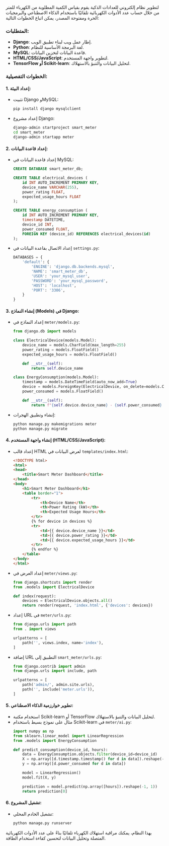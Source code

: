 لتطوير نظام إلكتروني للعدادات الذكية يقوم بقياس الكمية المطلوبة من الكهرباء للمتر من خلال حساب عدد الأدوات الكهربائية تلقائيًا باستخدام الذكاء الاصطناعي والبرمجيات الحرة ومفتوحة المصدر، يمكن اتباع الخطوات التالية:

### المتطلبات:
- **Django**: إطار عمل ويب لبناء تطبيق الويب.
- **Python**: لغة البرمجة الأساسية للنظام.
- **MySQL**: قاعدة البيانات لتخزين البيانات.
- **HTML/CSS/JavaScript**: لتطوير واجهة المستخدم.
- **TensorFlow أو Scikit-learn**: لتحليل البيانات والتنبؤ بالاستهلاك.

### الخطوات التفصيلية:

#### 1. إعداد البيئة:
- تثبيت Django وMySQL:
    ```bash
    pip install django mysqlclient
    ```

- إعداد مشروع Django:
    ```bash
    django-admin startproject smart_meter
    cd smart_meter
    django-admin startapp meter
    ```

#### 2. إعداد قاعدة البيانات:
- إعداد قاعدة البيانات في MySQL:
    ```sql
    CREATE DATABASE smart_meter_db;

    CREATE TABLE electrical_devices (
        id INT AUTO_INCREMENT PRIMARY KEY,
        device_name VARCHAR(255),
        power_rating FLOAT,
        expected_usage_hours FLOAT
    );

    CREATE TABLE energy_consumption (
        id INT AUTO_INCREMENT PRIMARY KEY,
        timestamp DATETIME,
        device_id INT,
        power_consumed FLOAT,
        FOREIGN KEY (device_id) REFERENCES electrical_devices(id)
    );
    ```

- إعداد الاتصال بقاعدة البيانات في `settings.py`:
    ```python
    DATABASES = {
        'default': {
            'ENGINE': 'django.db.backends.mysql',
            'NAME': 'smart_meter_db',
            'USER': 'your_mysql_user',
            'PASSWORD': 'your_mysql_password',
            'HOST': 'localhost',
            'PORT': '3306',
        }
    }
    ```

#### 3. إنشاء النماذج (Models) في Django:
- إعداد النماذج في `meter/models.py`:
    ```python
    from django.db import models

    class ElectricalDevice(models.Model):
        device_name = models.CharField(max_length=255)
        power_rating = models.FloatField()
        expected_usage_hours = models.FloatField()

        def __str__(self):
            return self.device_name

    class EnergyConsumption(models.Model):
        timestamp = models.DateTimeField(auto_now_add=True)
        device = models.ForeignKey(ElectricalDevice, on_delete=models.CASCADE)
        power_consumed = models.FloatField()

        def __str__(self):
            return f"{self.device.device_name} - {self.power_consumed} kWh"
    ```

- إنشاء وتطبيق الهجرات:
    ```bash
    python manage.py makemigrations meter
    python manage.py migrate
    ```

#### 4. إنشاء واجهة المستخدم (HTML/CSS/JavaScript):
- إعداد قالب HTML لعرض البيانات في `templates/index.html`:
    ```html
    <!DOCTYPE html>
    <html>
    <head>
        <title>Smart Meter Dashboard</title>
    </head>
    <body>
        <h1>Smart Meter Dashboard</h1>
        <table border="1">
            <tr>
                <th>Device Name</th>
                <th>Power Rating (kW)</th>
                <th>Expected Usage Hours</th>
            </tr>
            {% for device in devices %}
            <tr>
                <td>{{ device.device_name }}</td>
                <td>{{ device.power_rating }}</td>
                <td>{{ device.expected_usage_hours }}</td>
            </tr>
            {% endfor %}
        </table>
    </body>
    </html>
    ```

- إعداد العرض في `meter/views.py`:
    ```python
    from django.shortcuts import render
    from .models import ElectricalDevice

    def index(request):
        devices = ElectricalDevice.objects.all()
        return render(request, 'index.html', {'devices': devices})
    ```

- إعداد URL في `meter/urls.py`:
    ```python
    from django.urls import path
    from . import views

    urlpatterns = [
        path('', views.index, name='index'),
    ]
    ```

- إضافة URL التطبيق إلى `smart_meter/urls.py`:
    ```python
    from django.contrib import admin
    from django.urls import include, path

    urlpatterns = [
        path('admin/', admin.site.urls),
        path('', include('meter.urls')),
    ]
    ```

#### 5. تطوير خوارزمية الذكاء الاصطناعي:
- استخدام مكتبة Scikit-learn أو TensorFlow لتحليل البيانات والتنبؤ بالاستهلاك.
- مثال على نموذج بسيط باستخدام Scikit-learn في `meter/ai.py`:
    ```python
    import numpy as np
    from sklearn.linear_model import LinearRegression
    from .models import EnergyConsumption

    def predict_consumption(device_id, hours):
        data = EnergyConsumption.objects.filter(device_id=device_id)
        X = np.array([d.timestamp.timestamp() for d in data]).reshape(-1, 1)
        y = np.array([d.power_consumed for d in data])

        model = LinearRegression()
        model.fit(X, y)

        prediction = model.predict(np.array([hours]).reshape(-1, 1))
        return prediction[0]
    ```

#### 6. تشغيل المشروع:
- تشغيل الخادم المحلي:
    ```bash
    python manage.py runserver
    ```

بهذا النظام، يمكنك مراقبة استهلاك الكهرباء تلقائيًا بناءً على عدد الأدوات الكهربائية المتصلة وتحليل البيانات لتحسين كفاءة استخدام الطاقة.
